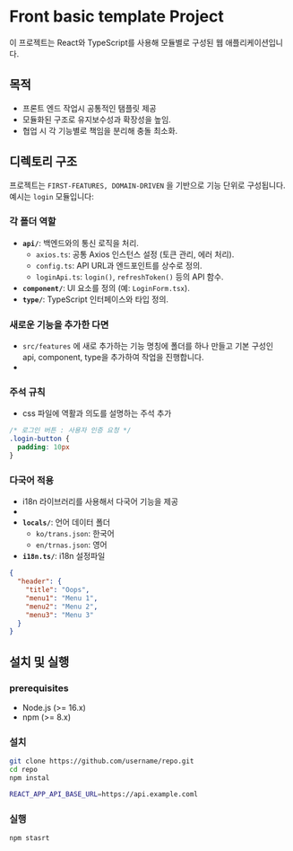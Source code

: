 # Front basic template Project

이 프로젝트는 React와 TypeScript를 사용해 모듈별로 구성된 웹 애플리케이션입니다.

## 목적
- 프론트 엔드 작업시 공통적인 탬플릿 제공
- 모듈화된 구조로 유지보수성과 확장성을 높임.
- 협업 시 각 기능별로 책임을 분리해 충돌 최소화.

## 디렉토리 구조
프로젝트는  `FIRST-FEATURES, DOMAIN-DRIVEN` 을 기반으로 기능 단위로 구성됩니다. 예시는 `login` 모듈입니다:


### 각 폴더 역할
- **`api/`**: 백엔드와의 통신 로직을 처리.
    - `axios.ts`: 공통 Axios 인스턴스 설정 (토큰 관리, 에러 처리).
    - `config.ts`: API URL과 엔드포인트를 상수로 정의.
    - `loginApi.ts`: `login()`, `refreshToken()` 등의 API 함수.
- **`component/`**: UI 요소를 정의 (예: `LoginForm.tsx`).
- **`type/`**: TypeScript 인터페이스와 타입 정의.

### 새로운 기능을 추가한 다면
- `src/features` 에 새로 추가하는 기능 명칭에 폴더를 하나 만들고 기본 구성인 <br>
  api, component, type을 추가하여 작업을 진행합니다.
-
### 주석 규칙
- css 파일에 역활과 의도를 설명하는 주석 추가
```css
/* 로그인 버튼 : 사용자 인증 요청 */
.login-button {
  padding: 10px
}
```

### 다국어 적용
- i18n 라이브러리를 사용해서 다국어 기능을 제공 
-
- **`locals/`**: 언어 데이터 폴더
    - `ko/trans.json`: 한국어
    - `en/trnas.json`: 영어
- **`i18n.ts/`**: i18n 설정파일

```json
{
  "header": { 
    "title": "Oops",
    "menu1": "Menu 1",
    "menu2": "Menu 2",
    "menu3": "Menu 3"
  }
}
```

## 설치 및 실행

### prerequisites
- Node.js (>= 16.x)
- npm (>= 8.x)

### 설치
```bash
git clone https://github.com/username/repo.git
cd repo
npm instal

REACT_APP_API_BASE_URL=https://api.example.coml
```

### 실행
```bash
npm stasrt
```

